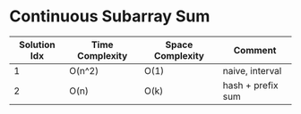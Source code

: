 # Continuous Subarray Sum

| Solution Idx | Time Complexity | Space Complexity | Comment           |
| ------------ | --------------- | ---------------- | ----------------- |
| 1            | O(n^2)          | O(1)             | naive, interval   |
| 2            | O(n)            | O(k)             | hash + prefix sum |

